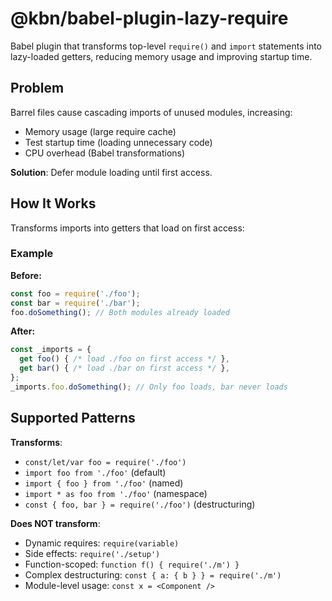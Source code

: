 # @kbn/babel-plugin-lazy-require

Babel plugin that transforms top-level `require()` and `import` statements into lazy-loaded getters, reducing memory usage and improving startup time.

## Problem

Barrel files cause cascading imports of unused modules, increasing:
- Memory usage (large require cache)
- Test startup time (loading unnecessary code)
- CPU overhead (Babel transformations)

**Solution**: Defer module loading until first access.

## How It Works

Transforms imports into getters that load on first access:

### Example

**Before:**
```javascript
const foo = require('./foo');
const bar = require('./bar');
foo.doSomething(); // Both modules already loaded
```

**After:**
```javascript
const _imports = {
  get foo() { /* load ./foo on first access */ },
  get bar() { /* load ./bar on first access */ },
};
_imports.foo.doSomething(); // Only foo loads, bar never loads
```

## Supported Patterns

**Transforms**:
- `const/let/var foo = require('./foo')`
- `import foo from './foo'` (default)
- `import { foo } from './foo'` (named)
- `import * as foo from './foo'` (namespace)
- `const { foo, bar } = require('./foo')` (destructuring)

**Does NOT transform**:
- Dynamic requires: `require(variable)`
- Side effects: `require('./setup')`
- Function-scoped: `function f() { require('./m') }`
- Complex destructuring: `const { a: { b } } = require('./m')`
- Module-level usage: `const x = <Component />`
